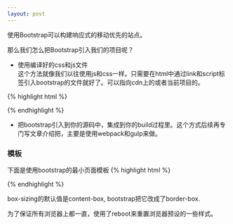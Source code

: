 ```yaml
---
layout: post
---
```


使用Bootstrap可以构建响应式的移动优先的站点。  

那么我们怎么把Bootstrap引入我们的项目呢？  

- 使用编译好的css和js文件  
  这个方法就像我们以往使用js和css一样。只需要在html中通过link和script标签引入bootstrap的文件就好了。可以指向cdn上的或者当前项目的。

{% highlight html %}
<link rel="stylesheet" href="xxxx/bootstrap.min.css">

<!-- 这里还需要引入bootstrap的依赖项：jquery和popper.js -->
<script src="xxxx/bootstrap.min.js">
</script>
{% endhighlight %}

- 把bootstrap引入到你的源码中，集成到你的build过程里。这个方式后续再专门写文章介绍把，主要是使用webpack和gulp来做。

### 模板
下面是使用bootstrap的最小页面模板
{% highlight html %}
<!DOCTYPE html>
<html>
    <head>
        <meta charset="utf-8">
        <meta name="viewport" content="width=device-width, initial-scale=1, shrink-to-fit=no">
        <link rel="stylesheet" href="xxxx/bootstrap.min.css" />
        <title> 101</title>
    </head>
    <body>
        <script src="jquery.min.js"></script>
        <script src="popper.min.js"></script>
        <script src="bootstrap.min.js"></script>
    </body>
</html>
{% endhighlight %}


box-sizing的默认值是content-box, bootstrap把它改成了border-box.  

为了保证所有浏览器上都一直，使用了reboot来重置浏览器预设的一些样式。